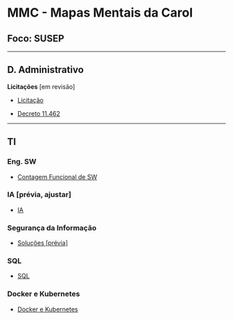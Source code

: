 # MMC - Mapas Mentais da Carol
## Foco:  SUSEP
**********************************************

## D. Administrativo
  **Licitações** [em revisão]
  
  - [Licitação](https://carolpascott.github.io/mapas-mentais/D-Adm/licitacoes.html)
    
  - [Decreto 11.462](https://carolpascott.github.io/mapas-mentais/D-Adm/dec-11462-licitacao.html)

**********************************************

## TI

  ### Eng. SW
  - [Contagem Funcional de SW](https://carolpascott.github.io/mapas-mentais/TI/EngSW/cont-func-sw.html)


### IA [prévia, ajustar]
  - [IA](https://carolpascott.github.io/mapas-mentais/TI/IA/IA.html)


### Segurança da Informação 
  - [Soluções [prévia]](https://carolpascott.github.io/mapas-mentais/TI/SegInfo/solucoes-seg-info.html)

### SQL
 - [SQL](https://carolpascott.github.io/mapas-mentais/TI/BD/SQL.html)

### Docker e Kubernetes
 - [Docker e Kubernetes](https://carolpascott.github.io/mapas-mentais/TI/Infra/docker-kubernets.html)
